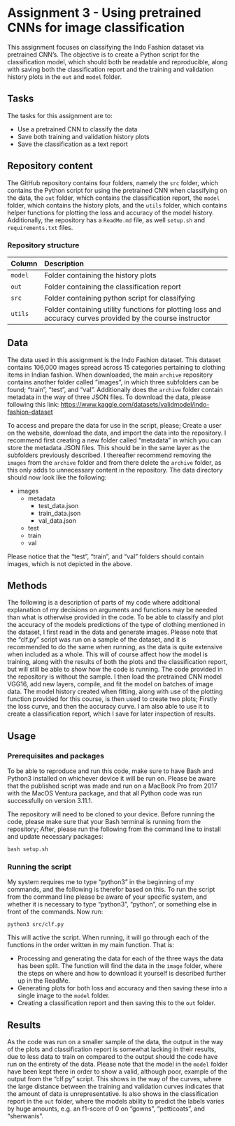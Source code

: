 # Assignment 3 - Using pretrained CNNs for image classification
This assignment focuses on classifying the Indo Fashion dataset via pretrained CNN’s. The objective is to create a Python script for the classification model, which should both be readable and reproducible, along with saving both the classification report and the training and validation history plots in the ```out``` and ```model``` folder. 

## Tasks
The tasks for this assignment are to:

-	Use a pretrained CNN to classify the data
-	Save both training and validation history plots
-	Save the classification as a text report

## Repository content
The GitHub repository contains four folders, namely the ```src``` folder, which contains the Python script for using the pretrained CNN when classifying on the data, the ```out``` folder, which contains the classification report, the ```model``` folder, which contains the history plots, and the ```utils``` folder, which contains helper functions for plotting the loss and accuracy of the model history. Additionally, the repository has a ```ReadMe.md``` file, as well ```setup.sh``` and ```requirements.txt``` files.

### Repository structure
| Column | Description|
|--------|:-----------|
| ```model``` | Folder containing the history plots |
| ```out``` | Folder containing the classification report |
| ```src```  | Folder containing python script for classifying |
| ```utils```  | Folder containing utility functions for plotting loss and accuracy curves provided by the course instructor |

## Data
The data used in this assignment is the Indo Fashion dataset. This dataset contains 106,000 images spread across 15 categories pertaining to clothing items in Indian fashion.
When downloaded, the main ```archive``` repository contains another folder called ”images”, in which three subfolders can be found; “train”, “test”, and “val”. Additionally does the ```archive``` folder contain metadata in the way of three JSON files. To download the data, please following this link:
https://www.kaggle.com/datasets/validmodel/indo-fashion-dataset

To access and prepare the data for use in the script, please; Create a user on the website, download the data, and import the data into the repository. I recommend first creating a new folder called “metadata” in which you can store the metadata JSON files. This should be in the same layer as the subfolders previously described. I thereafter recommend removing the ```images``` from the ```archive``` folder and from there delete the ```archive``` folder, as this only adds to unnecessary content in the repository. The data directory should now look like the following:

- images
  - metadata
    - test_data.json
    - train_data.json
    - val_data.json
  - test
  - train
  - val

Please notice that the “test”, “train”, and “val” folders should contain images, which is not depicted in the above. 

## Methods
The following is a description of parts of my code where additional explanation of my decisions on arguments and functions may be needed than what is otherwise provided in the code. 
To be able to classify and plot the accuracy of the models predictions of the type of clothing mentioned in the dataset, I first read in the data and generate images. 
Please note that the “clf.py” script was run on a sample of the dataset, and it is recommended to do the same when running, as the data is quite extensive when included as a whole. This will of course affect how the model is training, along with the results of both the plots and the classification report, but will still be able to show how the code is running. The code provided in the repository is without the sample.
I then load the pretrained CNN model VGG16, add new layers, compile, and fit the model on batches of image data. The model history created when fitting, along with use of the plotting function provided for this course, is then used to create two plots; Firstly the loss curve, and then the accuracy curve. I am also able to use it to create a classification report, which I save for later inspection of results. 

## Usage
### Prerequisites and packages
To be able to reproduce and run this code, make sure to have Bash and Python3 installed on whichever device it will be run on. Please be aware that the published script was made and run on a MacBook Pro from 2017 with the MacOS Ventura package, and that all Python code was run successfully on version 3.11.1.

The repository will need to be cloned to your device. Before running the code, please make sure that your Bash terminal is running from the repository; After, please run the following from the command line to install and update necessary packages:

    bash setup.sh

### Running the script
My system requires me to type “python3” in the beginning of my commands, and the following is therefor based on this. To run the script from the command line please be aware of your specific system, and whether it is necessary to type “python3”, “python”, or something else in front of the commands. Now run:

    python3 src/clf.py

This will active the script. When running, it will go through each of the functions in the order written in my main function. That is:

-	Processing and generating the data for each of the three ways the data has been split. The function will find the data in the ```image``` folder, where the steps on where and how to download it yourself is described further up in the ReadMe. 
-	Generating plots for both loss and accuracy and then saving these into a single image to the ```model``` folder.
-	Creating a classification report and then saving this to the ```out``` folder.

## Results
As the code was run on a smaller sample of the data, the output in the way of the plots and classification report is somewhat lacking in their results, due to less data to train on compared to the output should the code have run on the entirety of the data.
Please note that the model in the ```model``` folder have been kept there in order to show a valid, although poor, example of the output from the “clf.py” script. This shows in the way of the curves, where the large distance between the training and validation curves indicates that the amount of data is unrepresentative. Is also shows in the classification report in the ```out``` folder, where the models ability to predict the labels varies by huge amounts, e.g. an f1-score of 0 on “gowns”, “petticoats”, and “sherwanis”.

